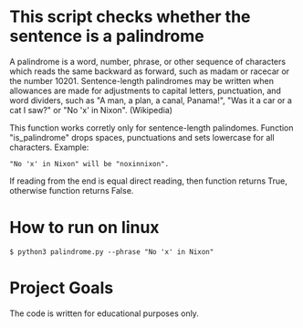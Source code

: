 # This script checks whether the sentence is a palindrome

A palindrome is a word, number, phrase, or other sequence of characters which reads the same backward as forward,
such as madam or racecar or the number 10201.
Sentence-length palindromes may be written when allowances are made for adjustments to capital letters,
punctuation, and word dividers, such as "A man, a plan, a canal, Panama!",
"Was it a car or a cat I saw?" or "No 'x' in Nixon". (Wikipedia)


This function works corretly only for sentence-length palindomes. Function "is_palindrome" drops spaces, punctuations and sets lowercase for all characters.
Example:
```
"No 'x' in Nixon" will be "noxinnixon".
```
If reading from the end is equal direct reading, then function returns True, otherwise function returns False.

# How to run on linux
```
$ python3 palindrome.py --phrase "No 'x' in Nixon"
```

# Project Goals

The code is written for educational purposes only.
